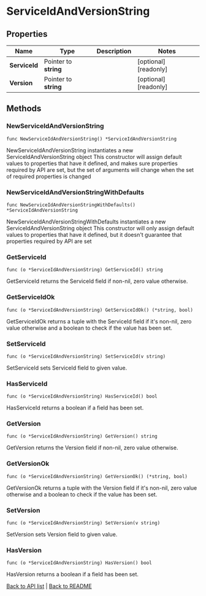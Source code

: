 # ServiceIdAndVersionString

## Properties

Name | Type | Description | Notes
------------ | ------------- | ------------- | -------------
**ServiceId** | Pointer to **string** |  | [optional] [readonly] 
**Version** | Pointer to **string** |  | [optional] [readonly] 

## Methods

### NewServiceIdAndVersionString

`func NewServiceIdAndVersionString() *ServiceIdAndVersionString`

NewServiceIdAndVersionString instantiates a new ServiceIdAndVersionString object
This constructor will assign default values to properties that have it defined,
and makes sure properties required by API are set, but the set of arguments
will change when the set of required properties is changed

### NewServiceIdAndVersionStringWithDefaults

`func NewServiceIdAndVersionStringWithDefaults() *ServiceIdAndVersionString`

NewServiceIdAndVersionStringWithDefaults instantiates a new ServiceIdAndVersionString object
This constructor will only assign default values to properties that have it defined,
but it doesn't guarantee that properties required by API are set

### GetServiceId

`func (o *ServiceIdAndVersionString) GetServiceId() string`

GetServiceId returns the ServiceId field if non-nil, zero value otherwise.

### GetServiceIdOk

`func (o *ServiceIdAndVersionString) GetServiceIdOk() (*string, bool)`

GetServiceIdOk returns a tuple with the ServiceId field if it's non-nil, zero value otherwise
and a boolean to check if the value has been set.

### SetServiceId

`func (o *ServiceIdAndVersionString) SetServiceId(v string)`

SetServiceId sets ServiceId field to given value.

### HasServiceId

`func (o *ServiceIdAndVersionString) HasServiceId() bool`

HasServiceId returns a boolean if a field has been set.

### GetVersion

`func (o *ServiceIdAndVersionString) GetVersion() string`

GetVersion returns the Version field if non-nil, zero value otherwise.

### GetVersionOk

`func (o *ServiceIdAndVersionString) GetVersionOk() (*string, bool)`

GetVersionOk returns a tuple with the Version field if it's non-nil, zero value otherwise
and a boolean to check if the value has been set.

### SetVersion

`func (o *ServiceIdAndVersionString) SetVersion(v string)`

SetVersion sets Version field to given value.

### HasVersion

`func (o *ServiceIdAndVersionString) HasVersion() bool`

HasVersion returns a boolean if a field has been set.


[Back to API list](../README.md#documentation-for-api-endpoints) | [Back to README](../README.md)


